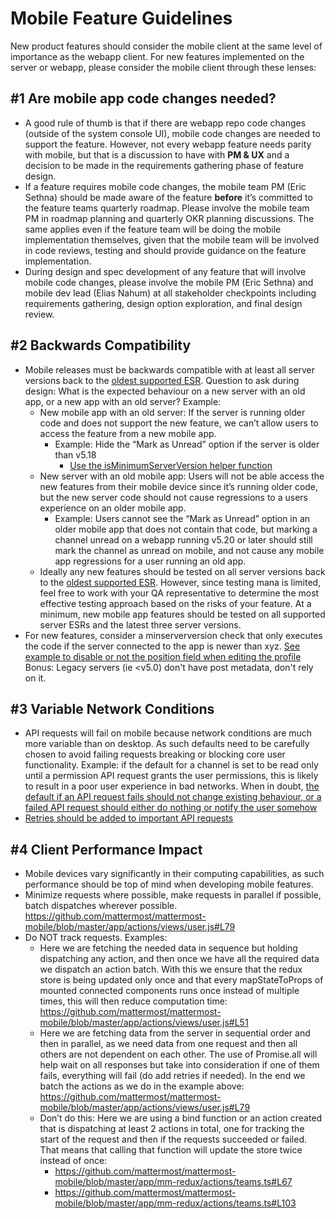 # Mobile Feature Guidelines 

New product features should consider the mobile client at the same level of importance as the webapp client. For new features implemented on the server or webapp, please consider the mobile client through these lenses:

## #1 Are mobile app code changes needed?

- A good rule of thumb is that if there are webapp repo code changes (outside of the system console UI), mobile code changes are needed to support the feature. However, not every webapp feature needs parity with mobile, but that is a discussion to have with **PM & UX** and a decision to be made in the requirements gathering phase of feature design.
- If a feature requires mobile code changes, the mobile team PM (Eric Sethna) should be made aware of the feature **before** it’s committed to the feature teams quarterly roadmap. Please involve the mobile team PM in roadmap planning and quarterly OKR planning discussions. The same applies even if the feature team will be doing the mobile implementation themselves, given that the mobile team will be involved in code reviews, testing and should provide guidance on the feature implementation.
- During design and spec development of any feature that will involve mobile code changes, please involve the mobile PM (Eric Sethna) and mobile dev lead (Elias Nahum) at all stakeholder checkpoints  including requirements gathering, design option exploration, and final design review. 


## #2 Backwards Compatibility

- Mobile releases must be backwards compatible with at least all server versions back to the [oldest supported ESR](https://docs.mattermost.com/administration/extended-support-release.html?highlight=esr). Question to ask during design: What is the expected behaviour on a new server with an old app, or a new app with an old server? Example: 
  - New mobile app with an old server: If the server is running older code and does not support the new feature, we can’t allow users to access the feature from a new mobile app. 
    - Example: Hide the “Mark as Unread” option if the server is older than v5.18
      - [Use the isMinimumServerVersion helper function](https://github.com/mattermost/mattermost-mobile/blob/master/app/screens/post_options/index.js#L49)
  - New server with an old mobile app: Users will not be able access the new features from their mobile device since it’s running older code, but the new server code should not cause regressions to a users experience on an older mobile app.
    - Example: Users cannot see the “Mark as Unread” option in an older mobile app that does not contain that code, but marking a channel unread on a webapp running v5.20 or later should still mark the channel as unread on mobile, and not cause any mobile app regressions for a user running an old app. 
  - Ideally any new features should be tested on all server versions back to the [oldest supported ESR](https://docs.mattermost.com/administration/extended-support-release.html?highlight=esr). However, since testing mana is limited, feel free to work with your QA representative to determine the most effective testing approach based on the risks of your feature. At a minimum, new mobile app features should be tested on all supported server ESRs and the latest three server versions.
- For new features, consider a minserverversion check that only executes the code if the server connected to the app is newer than xyz. [See example to disable or not the position field when editing the profile](https://github.com/mattermost/mattermost-mobile/blob/ee4b85edcfee8316db08c31ec5b2a26afb343bd3/app/screens/edit_profile/index.js#L29)
Bonus: Legacy servers (ie <v5.0) don't have post metadata, don't rely on it.

## #3 Variable Network Conditions

- API requests will fail on mobile because network conditions are much more variable than on desktop. As such defaults need to be carefully chosen to avoid failing requests breaking or blocking core user functionality. Example: if the default for a channel is set to be read only until a permission API request grants the user permissions, this is likely to result in a poor user experience in bad networks. When in doubt, [the default if an API request fails should not change existing behaviour, or a failed API request should either do nothing or notify the user somehow](https://github.com/mattermost/mattermost-mobile/blob/master/app/mm-redux/actions/preferences.ts#L18)
- [Retries should be added to important API requests](https://github.com/mattermost/mattermost-mobile/blob/master/app/actions/views/channel.js#L607)

## #4 Client Performance Impact

- Mobile devices vary significantly in their computing capabilities, as such performance should be top of mind when developing mobile features.
- Minimize requests where possible, make requests in parallel if possible, batch dispatches wherever possible. 
https://github.com/mattermost/mattermost-mobile/blob/master/app/actions/views/user.js#L79
- Do NOT track requests. Examples:
  - Here we are fetching the needed data in sequence but holding dispatching any action, and then once we have all the required data we dispatch an action batch. With this we ensure that the redux store is being updated only once and that every mapStateToProps of mounted connected components runs once instead of multiple times, this will then reduce computation time: https://github.com/mattermost/mattermost-mobile/blob/master/app/actions/views/user.js#L51
  - Here we are fetching data from the server in sequential order and then in parallel, as we need data from one request and then all others are not dependent on each other. The use of Promise.all will help wait on all responses but take into consideration if one of them fails, everything will fail (do add retries if needed). In the end we batch the actions as we do in the example above: https://github.com/mattermost/mattermost-mobile/blob/master/app/actions/views/user.js#L79
  - Don’t do this: Here we are using a bind function or an action created that is dispatching at least 2 actions in total, one for tracking the start of the request and then if the requests succeeded or failed. That means that calling that function will update the store twice instead of once:
    - https://github.com/mattermost/mattermost-mobile/blob/master/app/mm-redux/actions/teams.ts#L67
    - https://github.com/mattermost/mattermost-mobile/blob/master/app/mm-redux/actions/teams.ts#L103
